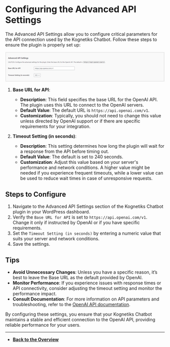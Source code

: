 # Configuring the Advanced API Settings

The Advanced API Settings allow you to configure critical parameters for the API connection used by the Kognetiks Chatbot. Follow these steps to ensure the plugin is properly set up:

![Advanced API Settings](advanced-api-settings.png)

1. **Base URL for API**:
   - **Description**: This field specifies the base URL for the OpenAI API. The plugin uses this URL to connect to the OpenAI servers.
   - **Default Value**: The default URL is `https://api.openai.com/v1`.
   - **Customization**: Typically, you should not need to change this value unless directed by OpenAI support or if there are specific requirements for your integration.

2. **Timeout Setting (in seconds)**:
   - **Description**: This setting determines how long the plugin will wait for a response from the API before timing out.
   - **Default Value**: The default is set to 240 seconds.
   - **Customization**: Adjust this value based on your server's performance and network conditions. A higher value might be needed if you experience frequent timeouts, while a lower value can be used to reduce wait times in case of unresponsive requests.

## Steps to Configure

1. Navigate to the Advanced API Settings section of the Kognetiks Chatbot plugin in your WordPress dashboard.
2. Verify the `Base URL for API` is set to `https://api.openai.com/v1`. Change it only if instructed by OpenAI or if you have specific requirements.
3. Set the `Timeout Setting (in seconds)` by entering a numeric value that suits your server and network conditions.
4. Save the settings.

## Tips

- **Avoid Unnecessary Changes**: Unless you have a specific reason, it’s best to leave the Base URL as the default provided by OpenAI.
- **Monitor Performance**: If you experience issues with response times or API connectivity, consider adjusting the timeout setting and monitor the performance impact.
- **Consult Documentation**: For more information on API parameters and troubleshooting, refer to the [OpenAI API documentation](https://platform.openai.com/docs).

By configuring these settings, you ensure that your Kognetiks Chatbot maintains a stable and efficient connection to the OpenAI API, providing reliable performance for your users.

---

- **[Back to the Overview](/overview.md)**